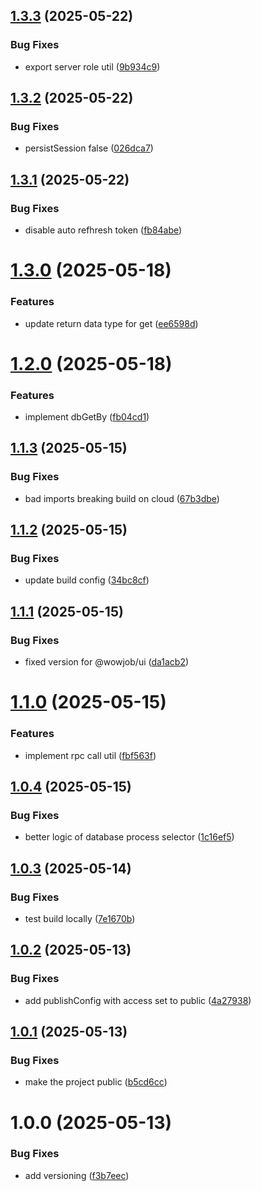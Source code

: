 ## [1.3.3](https://github.com/wowjob/util/compare/v1.3.2...v1.3.3) (2025-05-22)


### Bug Fixes

* export server role util ([9b934c9](https://github.com/wowjob/util/commit/9b934c96133b3178f43608bd9e71b8930a27d081))

## [1.3.2](https://github.com/wowjob/util/compare/v1.3.1...v1.3.2) (2025-05-22)


### Bug Fixes

* persistSession false ([026dca7](https://github.com/wowjob/util/commit/026dca7fe976c8dc0a6e4ed76f35ff9fe93f196d))

## [1.3.1](https://github.com/wowjob/util/compare/v1.3.0...v1.3.1) (2025-05-22)


### Bug Fixes

* disable auto refhresh token ([fb84abe](https://github.com/wowjob/util/commit/fb84abec3efcc2c0b4d178d84c7d73c87ce38de8))

# [1.3.0](https://github.com/wowjob/util/compare/v1.2.0...v1.3.0) (2025-05-18)


### Features

* update return data type for get ([ee6598d](https://github.com/wowjob/util/commit/ee6598de3a2208ffd68a91ec7c2c240ce8cc48cf))

# [1.2.0](https://github.com/wowjob/util/compare/v1.1.3...v1.2.0) (2025-05-18)


### Features

* implement dbGetBy ([fb04cd1](https://github.com/wowjob/util/commit/fb04cd1a0ccd81565848fb7449717277cdb49fa2))

## [1.1.3](https://github.com/wowjob/util/compare/v1.1.2...v1.1.3) (2025-05-15)


### Bug Fixes

* bad imports breaking build on cloud ([67b3dbe](https://github.com/wowjob/util/commit/67b3dbe8bae9d3db74d9d5911ac5390b12bc8ddf))

## [1.1.2](https://github.com/wowjob/util/compare/v1.1.1...v1.1.2) (2025-05-15)


### Bug Fixes

* update build config ([34bc8cf](https://github.com/wowjob/util/commit/34bc8cfd8fb871e0838105587548160bde0b11b9))

## [1.1.1](https://github.com/wowjob/util/compare/v1.1.0...v1.1.1) (2025-05-15)


### Bug Fixes

* fixed version for @wowjob/ui ([da1acb2](https://github.com/wowjob/util/commit/da1acb21d27bf00e63ec42cf0c2a7cd2aaf9bbe3))

# [1.1.0](https://github.com/wowjob/util/compare/v1.0.4...v1.1.0) (2025-05-15)


### Features

* implement rpc call util ([fbf563f](https://github.com/wowjob/util/commit/fbf563f1766d2cb2080f894712f0591356a50687))

## [1.0.4](https://github.com/wowjob/util/compare/v1.0.3...v1.0.4) (2025-05-15)


### Bug Fixes

* better logic of database process selector ([1c16ef5](https://github.com/wowjob/util/commit/1c16ef598b350b5caa25ba40ed74cff47b3d38e6))

## [1.0.3](https://github.com/wowjob/util/compare/v1.0.2...v1.0.3) (2025-05-14)


### Bug Fixes

* test build locally ([7e1670b](https://github.com/wowjob/util/commit/7e1670b28320a4f5d538c148ba3458afe2f7a9cc))

## [1.0.2](https://github.com/wowjob/util/compare/v1.0.1...v1.0.2) (2025-05-13)


### Bug Fixes

* add publishConfig with access set to public ([4a27938](https://github.com/wowjob/util/commit/4a27938702650cba31172ea5ad437fc21aa06e97))

## [1.0.1](https://github.com/wowjob/util/compare/v1.0.0...v1.0.1) (2025-05-13)


### Bug Fixes

* make the project public ([b5cd6cc](https://github.com/wowjob/util/commit/b5cd6cc98bf56bc23732b575a52dfa11827a9dbb))

# 1.0.0 (2025-05-13)


### Bug Fixes

* add versioning ([f3b7eec](https://github.com/wowjob/util/commit/f3b7eec603d043de149e4a0020cf20908f3e072c))
